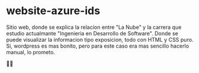# website-azure-ids

Sitio web, donde se explica la relacion entre "La Nube" y la carrera que estudio actualmante "Ingenieria en Desarrollo de Software". 
Donde se puede visualizar la informacion tipo exposicion, todo con HTML y CSS puro.
Si, wordpress es mas bonito, pero para este caso era mas sencillo hacerlo manual, lo prometo.

💚👻
